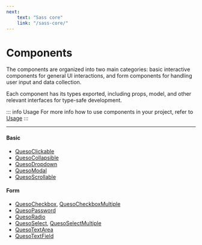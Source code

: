 ```yaml
---
next:
    text: "Sass core"
    link: "/sass-core/"
---
```


# Components

The components are organized into two main categories: basic interactive components for general UI interactions, and form components for handling user input and data collection.

Each component has its types exported, including props, model, and other relevant interfaces for type-safe development.

::: info Usage
For more info how to use components in your project, refer to [Usage](../usage#how-to-use-components)
:::

---

#### Basic

-   [QuesoClickable](/components/clickable)
-   [QuesoCollapsible](/components/collapsible)
-   [QuesoDropdown](/components/dropdown)
-   [QuesoModal](/components/modal)
-   [QuesoScrollable](/components/scrollable)

#### Form

-   [QuesoCheckbox](/components/checkbox), [QuesoCheckboxMultiple](/components/checkbox#quesocheckboxmultiple)
-   [QuesoPassword](/components/password)
-   [QuesoRadio](/components/radio)
-   [QuesoSelect](/components/select), [QuesoSelectMultiple](/components/select#quesoselectmultiple)
-   [QuesoTextArea](/components/text-area)
-   [QuesoTextField](/components/text-field)
